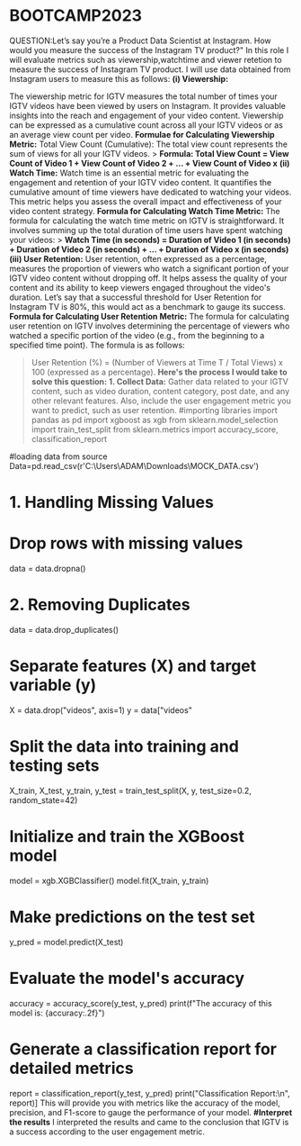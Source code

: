 # BOOTCAMP2023
QUESTION:Let’s say you’re a Product Data Scientist at Instagram. How would you measure the success of the Instagram TV product?"
In this role I will evaluate metrics such as viewership,watchtime and viewer retetion to measure the success of Instagram TV product.
I will use data obtained from Instagram users to measure this as follows:
**(i) Viewership:**
	
The viewership metric for IGTV measures the total number of times your IGTV videos have been viewed by users on Instagram. It provides valuable insights into the reach and engagement of your video content. Viewership can be expressed as a cumulative count across all your IGTV videos or as an average view count per video.
**Formulae for Calculating Viewership Metric:**
Total View Count (Cumulative):
The total view count represents the sum of views for all your IGTV videos.
    > **Formula: Total View Count = View Count of Video 1 + View Count of Video 2 + ... + View Count of Video x**
**(ii) Watch Time:** 
Watch time is an essential metric for evaluating the engagement and retention of your IGTV video content. It quantifies the cumulative amount of time viewers have dedicated to watching your videos. This metric helps you assess the overall impact and effectiveness of your video content strategy.
**Formula for Calculating Watch Time Metric:**
The formula for calculating the watch time metric on IGTV is straightforward. It involves summing up the total duration of time users have spent watching your videos:
    > **Watch Time (in seconds) = Duration of Video 1 (in seconds) + Duration of Video 2 (in seconds) + ... + Duration of Video x (in seconds)**
**(iii) User Retention:**
User retention, often expressed as a percentage, measures the proportion of viewers who watch a significant portion of your IGTV video content without dropping off. It helps assess the quality of your content and its ability to keep viewers engaged throughout the video's duration.
Let’s say that a successful threshold for User Retention for Instagram TV is 80%, this would act as a benchmark to gauge its success.
**Formula for Calculating User Retention Metric:**
The formula for calculating user retention on IGTV involves determining the percentage of viewers who watched a specific portion of the video (e.g., from the beginning to a specified time point). The formula is as follows:
   > User Retention (%) = (Number of Viewers at Time T / Total Views) x 100 (expressed as a percentage).
**Here's the process I would take to solve this question:**
**1. Collect Data:** Gather data related to your IGTV content, such as video duration, content category, post date, and any other relevant features. Also, include the user engagement metric you want to predict, such as user retention.
#importing libraries
import pandas as pd
import xgboost as xgb
from sklearn.model_selection import train_test_split
from sklearn.metrics import accuracy_score, classification_report

#loading data from source
Data=pd.read_csv(r'C:\Users\ADAM\Downloads\MOCK_DATA.csv')
# 1. Handling Missing Values
# Drop rows with missing values
data = data.dropna()

# 2. Removing Duplicates
data = data.drop_duplicates()

# Separate features (X) and target variable (y)
X = data.drop("videos", axis=1)
y = data["videos"
         
# Split the data into training and testing sets
X_train, X_test, y_train, y_test = train_test_split(X, y, test_size=0.2, random_state=42)

# Initialize and train the XGBoost model
model = xgb.XGBClassifier()
model.fit(X_train, y_train)

# Make predictions on the test set
y_pred = model.predict(X_test)

# Evaluate the model's accuracy
accuracy = accuracy_score(y_test, y_pred)
print(f"The accuracy of this model is: {accuracy:.2f}")

# Generate a classification report for detailed metrics
report = classification_report(y_test, y_pred)
print("Classification Report:\n", report)]
This will provide you with metrics like the accuracy of the model, precision, and F1-score to gauge the performance of your model.
**#Interpret the results**
I interpreted the results and came to the conclusion that IGTV is a success according to the user engagement metric.
